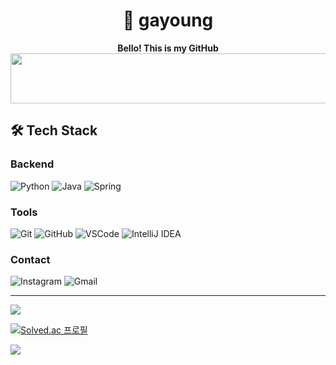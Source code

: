 <div align="center">

  <h1>🐶 gayoung</h1>
  <strong>Bello! This is my GitHub</strong>

</div>



<a href="https://www.gitanimals.org/en_US?utm_medium=image&utm_source=gayo73&utm_content=line">
  <img
    src="https://render.gitanimals.org/lines/gayo73?pet-id=746411418525997656"
    width="1000"
    height="80"
  />
</a>
  
<!--
 <img align="right" width="23" src="" />
-->
  

<div align="left">

## 🛠 Tech Stack

### Backend
![Python](https://img.shields.io/badge/Python-1572B6?style=flat&logo=css3&logoColor=white)
![Java](https://img.shields.io/badge/Java-007396?style=flat&logo=java&logoColor=white)
![Spring](https://img.shields.io/badge/Spring-6DB33F?style=flat&logo=spring&logoColor=white)

### Tools
![Git](https://img.shields.io/badge/Git-F05032?style=flat&logo=git&logoColor=white)
![GitHub](https://img.shields.io/badge/GitHub-181717?style=flat&logo=github&logoColor=white)
![VSCode](https://img.shields.io/badge/VSCode-007ACC?style=flat&logo=visualstudiocode&logoColor=white)
![IntelliJ IDEA](https://img.shields.io/badge/IntelliJ_IDEA-000000?style=flat&logo=intellijidea&logoColor=white)

### Contact
![Instagram](https://img.shields.io/badge/instagram-d62976?style=badge&logo=Instagram&logoColor=white)
![Gmail](https://mail.google.com/mail/u/2/#inbox-e05151?style=badge&logo=Gmail&logoColor=white)

---

<a href="https://www.notion.so/1fc3eee2242c8099b206e4d57278ccc4?source=copy_link"><img src="https://img.shields.io/badge/Notion-232323?style=badge&logo=Notion&logoColor=white"/></a> 

[![Solved.ac
프로필](http://mazassumnida.wtf/api/mini/generate_badge?boj=sgy7315)](https://solved.ac/sgy7315)

<img src="http://mazandi.herokuapp.com/api?handle=sgy7315&theme=warm"/>

